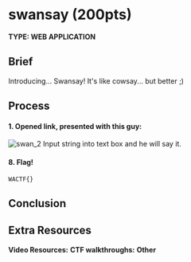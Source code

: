 # swansay (200pts) 
**TYPE: WEB APPLICATION**
## Brief 
Introducing... Swansay! It's like cowsay... but better ;)
## Process
#### 1. Opened link, presented with this guy:
![swan_2](https://user-images.githubusercontent.com/30396122/205581081-dfef3e2b-674f-4ce5-84c3-7cd4e0e3dff2.png)
Input string into text box and he will say it. 
#### 8. Flag! 
```
WACTF{}
```
## Conclusion 
## Extra Resources 
**Video Resources:** 
**CTF walkthroughs:** 
**Other** 
